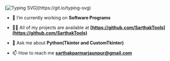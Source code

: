 [![Typing SVG](https://readme-typing-svg.demolab.com?font=Fira+Code&duration=3000&pause=1&color=E36FF7&multiline=true&repeat=false&width=435&height=100&lines=Hi+I'm+Sarthak+%F0%9F%91%8B;Welcome+to+my+GitHub+Profile+Page...)](https://git.io/typing-svg)

- 🔭 I’m currently working on **Software Programs**

- 👨‍💻 All of my projects are available at **[https://github.com/SarthakTools](https://github.com/SarthakTools)**

- 💬 Ask me about **Python(Tkinter and CustomTkinter)**

- 📫 How to reach me **sarthakparmarjaunpur@gmail.com**
